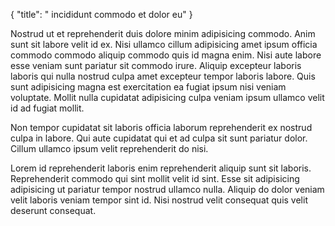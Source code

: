 {
  "title": " incididunt commodo et dolor eu"
}

Nostrud ut et reprehenderit duis dolore minim adipisicing commodo. Anim sunt sit labore velit id ex. Nisi ullamco cillum adipisicing amet ipsum officia commodo commodo aliquip commodo quis id magna enim. Nisi aute labore esse veniam sunt pariatur sit commodo irure. Aliquip excepteur laboris laboris qui nulla nostrud culpa amet excepteur tempor laboris labore. Quis sunt adipisicing magna est exercitation ea fugiat ipsum nisi veniam voluptate. Mollit nulla cupidatat adipisicing culpa veniam ipsum ullamco velit id ad fugiat mollit.

Non tempor cupidatat sit laboris officia laborum reprehenderit ex nostrud culpa in labore. Qui aute cupidatat qui et ad culpa sit sunt pariatur dolor. Cillum ullamco ipsum velit reprehenderit do nisi.

Lorem id reprehenderit laboris enim reprehenderit aliquip sunt sit laboris. Reprehenderit commodo qui sint mollit velit id sint. Esse sit adipisicing adipisicing ut pariatur tempor nostrud ullamco nulla. Aliquip do dolor veniam velit laboris veniam tempor sint id. Nisi nostrud velit consequat quis velit deserunt consequat.